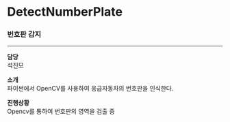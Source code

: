 # DetectNumberPlate

### 번호판 감지
---
**담당**</br>
석진모  

**소개**</br>
파이썬에서 OpenCV를 사용하여 응급자동차의 번호판을
인식한다.

**진행상황**</br>
Opencv를 통하여 번호판의 영역을 검출 중


